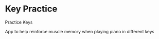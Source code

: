 # Key Practice

Practice Keys

App to help reinforce muscle memory when playing piano in different keys
